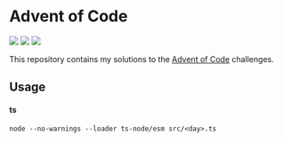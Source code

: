 # Advent of Code

![](https://img.shields.io/badge/day%20📅-8-blue)
![](https://img.shields.io/badge/stars%20⭐-15-yellow)
![](https://img.shields.io/badge/days%20completed-7-red)


This repository contains my solutions to the [Advent of Code](https://adventofcode.com/) challenges.

## Usage

#### ts

```
node --no-warnings --loader ts-node/esm src/<day>.ts
```